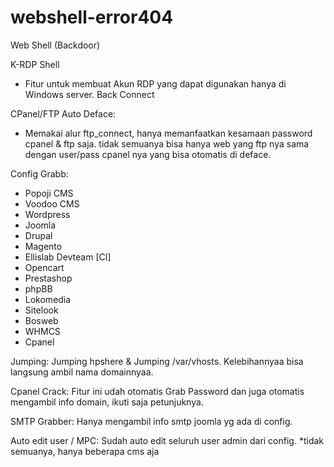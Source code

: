 # webshell-error404
Web Shell (Backdoor)


K-RDP Shell
- Fitur untuk membuat Akun RDP yang dapat digunakan hanya di Windows server.
Back Connect

CPanel/FTP Auto Deface:
- Memakai alur ftp_connect, hanya memanfaatkan kesamaan password cpanel & ftp saja. tidak semuanya bisa
hanya web yang ftp nya sama dengan user/pass cpanel nya yang bisa otomatis di deface.

Config Grabb:
- Popoji CMS
- Voodoo CMS
- Wordpress
- Joomla
- Drupal
- Magento
- Ellislab Devteam [CI]
- Opencart
- Prestashop
- phpBB
- Lokomedia
- Sitelook
- Bosweb
- WHMCS
- Cpanel

Jumping:
Jumping hpshere & Jumping /var/vhosts. Kelebihannyaa bisa langsung ambil nama domainnyaa.

Cpanel Crack:
Fitur ini udah otomatis Grab Password dan juga otomatis mengambil info domain, ikuti saja petunjuknya.

SMTP Grabber:
Hanya mengambil info smtp joomla yg ada di config.

Auto edit user / MPC:
Sudah auto edit seluruh user admin dari config. *tidak semuanya, hanya beberapa cms aja
